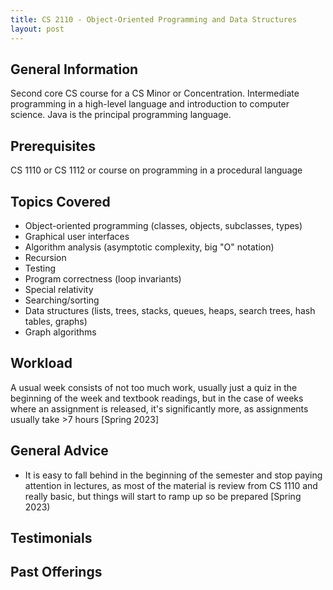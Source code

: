 ```yaml
---
title: CS 2110 - Object-Oriented Programming and Data Structures
layout: post
---
```


<link rel="stylesheet" href="../main.css">

## General Information

Second core CS course for a CS Minor or Concentration. Intermediate programming in a high-level language and introduction to computer science. 
Java is the principal programming language.


## Prerequisites

CS 1110 or CS 1112 or course on programming in a procedural language

## Topics Covered

  - Object-oriented programming (classes, objects, subclasses, types)
  - Graphical user interfaces
  - Algorithm analysis (asymptotic complexity, big "O" notation)
  - Recursion
  - Testing
  - Program correctness (loop invariants)
  - Special relativity
  - Searching/sorting
  - Data structures (lists, trees, stacks, queues, heaps, search trees, hash tables, graphs)
  - Graph algorithms

## Workload

A usual week consists of not too much work, usually just a quiz in the beginning of the week and textbook readings, but in the case of weeks 
where an assignment is released, it's significantly more, as assignments usually take >7 hours [Spring 2023]

## General Advice

  - It is easy to fall behind in the beginning of the semester and stop paying attention in lectures, as most of the material is review from CS 1110 and really basic, but things will start to ramp up so be prepared [Spring 2023)

  
## Testimonials


## Past Offerings

